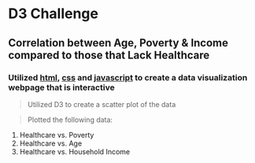 # D3 Challenge
## Correlation between Age, Poverty & Income compared to those that Lack Healthcare
### Utilized [html](https://www.w3schools.com/html/), [css](https://www.w3schools.com/css/) and [javascript](https://javascript.info/js) to create a data visualization webpage that is interactive
> Utilized D3 to create a scatter plot of the data

> Plotted the following data:
  1. Healthcare vs. Poverty
  2. Healthcare vs. Age
  3. Healthcare vs. Household Income

